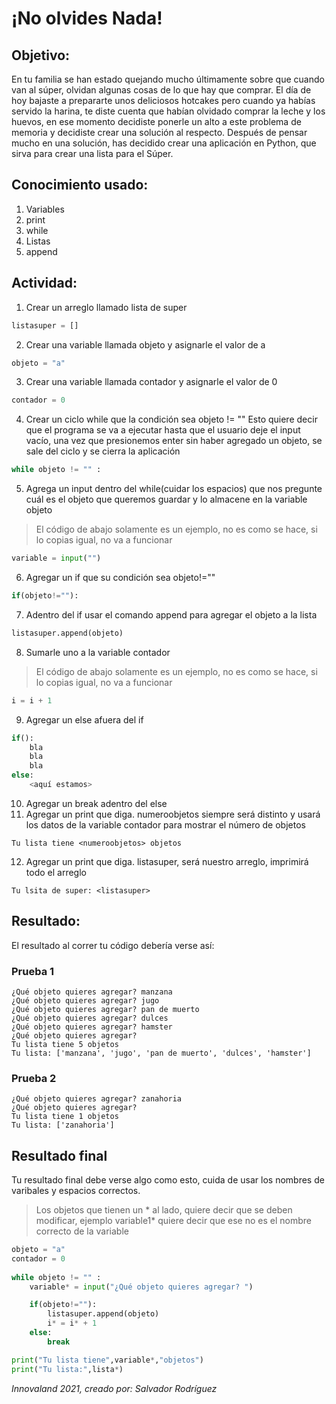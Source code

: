 # ¡No olvides Nada!
## Objetivo: 
En tu familia se han estado quejando mucho últimamente sobre que cuando van al súper, olvidan algunas cosas de lo que hay que comprar. El día de hoy bajaste a prepararte unos deliciosos hotcakes pero cuando ya habías servido la harina, te diste cuenta que habían olvidado comprar la leche y los huevos, en ese momento decidiste ponerle un alto a este problema de memoria y decidiste crear una solución al respecto. Después de pensar mucho en una solución, has decidido crear una aplicación en Python, que sirva para crear una lista para el Súper. 

## Conocimiento usado:
1. Variables
2. print
3. while
4. Listas
5. append

## Actividad:
1) Crear un arreglo llamado lista de super
~~~python
listasuper = []
~~~
2) Crear una variable llamada objeto y asignarle el valor de a
~~~python
objeto = "a"
~~~
3) Crear una variable llamada contador y asignarle el valor de 0
~~~python
contador = 0
~~~
4) Crear un ciclo while que la condición sea objeto != ""
Esto quiere decir que el programa se va a ejecutar hasta que el usuario deje el input vacío, una vez que presionemos enter sin haber agregado un objeto, se sale del ciclo y se cierra la aplicación
~~~python
while objeto != "" :
~~~
5) Agrega un input dentro del while(cuidar los espacios) que nos pregunte cuál es el objeto que queremos guardar y lo almacene en la variable objeto
>El código de abajo solamente es un ejemplo, no es como se hace, si lo copias igual, no va a funcionar
~~~python
variable = input("")
~~~
6) Agregar un if que su condición sea objeto!=""
~~~python
if(objeto!=""):
~~~
7) Adentro del if usar el comando append para agregar el objeto a la lista
~~~python
listasuper.append(objeto)
~~~
8) Sumarle uno a la variable contador
>El código de abajo solamente es un ejemplo, no es como se hace, si lo copias igual, no va a funcionar
~~~python
i = i + 1
~~~
9) Agregar un else afuera del if
~~~python
if():
	bla
	bla
	bla
else:
	<aquí estamos>
~~~
10) Agregar un break adentro del else
11) Agregar un print que diga. numeroobjetos siempre será distinto y usará los datos de la variable contador para mostrar el número de objetos
~~~text
Tu lista tiene <numeroobjetos> objetos
~~~
12) Agregar un print que diga. listasuper, será nuestro arreglo, imprimirá todo el arreglo
~~~text
Tu lsita de super: <listasuper>
~~~
## Resultado:
El resultado al correr tu código debería verse así:
### Prueba 1
~~~shell
¿Qué objeto quieres agregar? manzana
¿Qué objeto quieres agregar? jugo
¿Qué objeto quieres agregar? pan de muerto
¿Qué objeto quieres agregar? dulces
¿Qué objeto quieres agregar? hamster
¿Qué objeto quieres agregar? 
Tu lista tiene 5 objetos
Tu lista: ['manzana', 'jugo', 'pan de muerto', 'dulces', 'hamster']
~~~
### Prueba 2
~~~shell
¿Qué objeto quieres agregar? zanahoria
¿Qué objeto quieres agregar? 
Tu lista tiene 1 objetos
Tu lista: ['zanahoria']
~~~

## Resultado final
Tu resultado final debe verse algo como esto, cuida de usar los nombres de varibales y espacios correctos.
>Los objetos que tienen un * al lado, quiere decir que se deben modificar, ejemplo variable1* quiere decir que ese no es el nombre correcto de la variable
~~~python
objeto = "a"
contador = 0
  
while objeto != "" :
	variable* = input("¿Qué objeto quieres agregar? ")

	if(objeto!=""):
		listasuper.append(objeto)
		i* = i* + 1
	else:	
		break

print("Tu lista tiene",variable*,"objetos")
print("Tu lista:",lista*)
~~~

_Innovaland 2021, creado por: Salvador Rodríguez_
